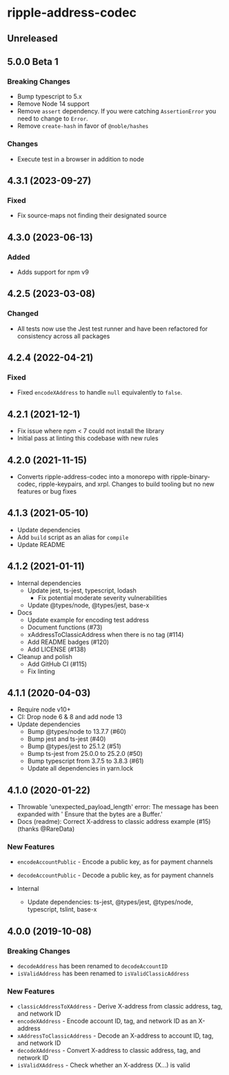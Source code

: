 # ripple-address-codec

## Unreleased

## 5.0.0 Beta 1

### Breaking Changes
* Bump typescript to 5.x
* Remove Node 14 support
* Remove `assert` dependency. If you were catching `AssertionError` you need to change to `Error`.
* Remove `create-hash` in favor of `@noble/hashes`

### Changes
* Execute test in a browser in addition to node

## 4.3.1 (2023-09-27)
### Fixed
* Fix source-maps not finding their designated source

## 4.3.0 (2023-06-13)
### Added
* Adds support for npm v9

## 4.2.5 (2023-03-08)
### Changed
- All tests now use the Jest test runner and have been refactored for consistency across all packages

## 4.2.4 (2022-04-21)
### Fixed
- Fixed `encodeXAddress` to handle `null` equivalently to `false`.

## 4.2.1 (2021-12-1)
- Fix issue where npm < 7 could not install the library
- Initial pass at linting this codebase with new rules

## 4.2.0 (2021-11-15)
- Converts ripple-address-codec into a monorepo with ripple-binary-codec,
  ripple-keypairs, and xrpl. Changes to build tooling but no new features or
  bug fixes

## 4.1.3 (2021-05-10)

* Update dependencies
* Add `build` script as an alias for `compile`
* Update README

## 4.1.2 (2021-01-11)

* Internal dependencies
  * Update jest, ts-jest, typescript, lodash
    * Fix potential moderate severity vulnerabilities
  * Update @types/node, @types/jest, base-x
* Docs
  * Update example for encoding test address
  * Document functions (#73)
  * xAddressToClassicAddress when there is no tag (#114)
  * Add README badges (#120)
  * Add LICENSE (#138)
* Cleanup and polish
  * Add GitHub CI (#115)
  * Fix linting

## 4.1.1 (2020-04-03)

* Require node v10+
* CI: Drop node 6 & 8 and add node 13
* Update dependencies
  * Bump @types/node to 13.7.7 (#60)
  * Bump jest and ts-jest (#40)
  * Bump @types/jest to 25.1.2 (#51)
  * Bump ts-jest from 25.0.0 to 25.2.0 (#50)
  * Bump typescript from 3.7.5 to 3.8.3 (#61)
  * Update all dependencies in yarn.lock

## 4.1.0 (2020-01-22)

* Throwable 'unexpected_payload_length' error: The message has been expanded with ' Ensure that the bytes are a Buffer.'
* Docs (readme): Correct X-address to classic address example (#15) (thanks @RareData)

### New Features

* `encodeAccountPublic` - Encode a public key, as for payment channels
* `decodeAccountPublic` - Decode a public key, as for payment channels

* Internal
  * Update dependencies: ts-jest, @types/jest, @types/node, typescript, tslint,
    base-x

## 4.0.0 (2019-10-08)

### Breaking Changes

* `decodeAddress` has been renamed to `decodeAccountID`
* `isValidAddress` has been renamed to `isValidClassicAddress`

### New Features

* `classicAddressToXAddress` - Derive X-address from classic address, tag, and network ID
* `encodeXAddress` - Encode account ID, tag, and network ID as an X-address
* `xAddressToClassicAddress` - Decode an X-address to account ID, tag, and network ID
* `decodeXAddress` - Convert X-address to classic address, tag, and network ID
* `isValidXAddress` - Check whether an X-address (X...) is valid
